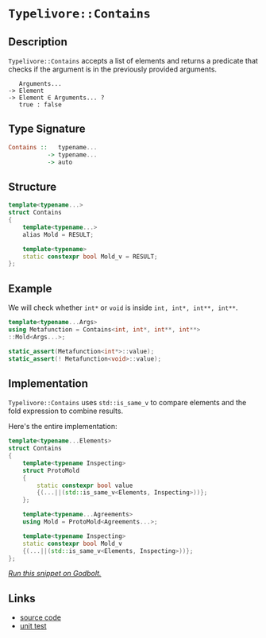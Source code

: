 <!-- Copyright 2024 Feng Mofan
SPDX-License-Identifier: Apache-2.0 -->

# `Typelivore::Contains`

## Description

`Typelivore::Contains` accepts a list of elements and returns a predicate that checks if the argument is in the previously provided arguments.
<pre><code>   Arguments...
-> Element
-> Element &in; Arguments... ?
   true : false</code></pre>

## Type Signature

```Haskell
Contains ::   typename...
           -> typename...
           -> auto
```

## Structure

```C++
template<typename...>
struct Contains
{
    template<typename...>
    alias Mold = RESULT;

    template<typename>
    static constexpr bool Mold_v = RESULT;
};
```

## Example

We will check whether `int*` or `void`  is inside `int, int*, int**, int**`.

```C++
template<typename...Args>
using Metafunction = Contains<int, int*, int**, int**>
::Mold<Args...>;

static_assert(Metafunction<int*>::value);
static_assert(! Metafunction<void>::value);
```

## Implementation

`Typelivore::Contains` uses `std::is_same_v` to compare elements and the fold expression to combine results.

Here's the entire implementation:

```C++
template<typename...Elements>
struct Contains
{
    template<typename Inspecting>
    struct ProtoMold
    {   
        static constexpr bool value 
        {(...||(std::is_same_v<Elements, Inspecting>))};
    };

    template<typename...Agreements>
    using Mold = ProtoMold<Agreements...>;

    template<typename Inspecting>
    static constexpr bool Mold_v 
    {(...||(std::is_same_v<Elements, Inspecting>))};
};
```

[*Run this snippet on Godbolt.*](https://godbolt.org/#z:OYLghAFBqd5QCxAYwPYBMCmBRdBLAF1QCcAaPECAMzwBtMA7AQwFtMQByARg9KtQYEAysib0QXACx8BBAKoBnTAAUAHpwAMvAFYTStJg1DIApACYAQuYukl9ZATwDKjdAGFUtAK4sGISdKuADJ4DJgAcj4ARpjEIADMZqQADqgKhE4MHt6%2B/tKp6Y4CIWGRLDFxibaY9kUMQgRMxATZPn4B1bWZDU0EJRHRsQlJCo3Nrbkdo739ZRXDAJS2qF7EyOwc5vGhyN5YANQm8W4EAJ7JmAD6BMRMhApH2CYaAILPLwSYLMkGn0cn50YrEwADowdh6GxBA94k9XqNiF4HPsPII7gwHq8TAB2KyvfYE/afb6/TD/M4XZhsfYASQxFwcoWAj3ehP2CKRBH2ymIqCIAFlPOhWYScRZRfi2YTpo5kPs0BjPqpksR9lFUJ59gA3MReTCHSVSw64iBgkE4twWiCjdAgEB4BSXBTAy5a/4Qr6MAgKUi0%2BmYRlGR4LBY4gAiRzxLzZ4cj7xFBOJPyYf2OFKBbDNL2AxEwnuhLMN%2By86SM%2B0FtHQh3iYe5vIFQv%2B2dz%2Be9ZpZ8SjCaJX2TqYBlOBfoUDMcQdh3ZleDlCtGmGVqvVmor6FdBujopN7exlp31oItvtjudbFd7shXp9w9HTODoexEc78YfcaxrwA9AAqb8/3/v95ft%2BAAq2BCEBP7/h%2Bv7QZ%2BkFvFiZjbAwuxeAc/wKusyTeoW8EfL2pLkoCVKgmCLzEMAMJwi8JZMuWmCNFQXjIXU1a1qijShDCbihAQvo8Z%2BfGCN%2BgkEN%2BOF2iuTbkQo7YTk%2Bb4vFOyCXEwChKM0ED8vRTCMcxmT/Pxjx2jq3iYKG8mKY0soqWpsQEBAYBgHRDFMYyAj/FqqB4MKsLGbqZmRhwSy0JwACsvB%2BNwvCoJwlqWNY7IrGs%2BpbDwpAEJoQVLAA1iAoWSCCGiSFw2LxBooUaGYABsVVmAAHHV%2BicJIvAsBIGgaKQkVaKQMUcLwCggJ1GUcFoSxwLAMCICAKwEMkXi8RQEBoN8dCxOEwKcKodVVQAtFVkj7MAyBylIIJmLwmD4EQxDeXo/CCCIYjsFIMiCIoKjqKNOh6AA7rcyScDwwVhRFmW9ZwADyC3zVyqBUPs217QdR0nfsZ1mPsEAeKt9CqqlCy8CNY2kBASArcka1kEtFNUyAwBSEkNC0J8xCDRAUTg1EoRNKcQO8NzzDEKckNRNoAYjWlK1QgQkMMLQfPfaQWBRF4wBuGItCDVFytfIYwDiEr%2BC5oyWqYNrPXzgGC0bGlPE1ODtB4FEtzCx4WDgzceBtTrZvEOqShhnrRhO0YmVLFQBgUQAangmC/ZDlL829wiiOIr0PfIShqODuhcPo%2BsoNY1j6M7g2QEsqBYZk2u7TaRxhqY8WWGYPWoH7t1YOXEBLHYEuZC4DDuJ4bR6MEoQDOUQz5wUGQCBMfgz2kc8MLMgxxPnfdufUYwtCPuSbzU/cCD0zRr1PG%2B2LvC96NMZ8T3M0%2B90l6wSCDHDhV14N9YjO37Ydx1ToFUxhAXAhASCHEQlwQm6Vw5LAQJgJgWA4g91ILlSQ8QQQAE54jYkkEVMwkgqodVClVLBTUOAtVIG1eIXAQRVS4FVOqWC6qMPylwUKOCqpfyVn1AaQ1YHfXGlNMmM0YYLXIJQWmeMNpsE4E0FgWpsS7SYPKAwZYuBYJBHQy210SB3XzpnJ66dpCZw%2BjnJWugkj/SYIDKK79P7dWilDcRcMEYKKUSotR%2Bt0ZaJ0VjHGlM8aQMSDA4mQVSbk1QLjWIkjlrRKCUMDxyjdj600VwTqzNWbs05krQWvNk75OFqLcWDhk7Sy9HLBW4MVZqw1rQLWycsAsH1obHqxt%2B5mwtpdVQ1tPjJ3tiFJWTsXa83dhsHqXsfZpT9gHTAQcWkhyZOHPgUcFCx3jonRgycjFpxeqY2Q5ivo9SsQXMOTcrCWFLlEbuldq4CFrvXGsFzrCt2ih3by5t4C9yPtvQew8ciL1IOPUo689CzzqDfJehRMjn3mIfLoJ9r77yBVvOop8%2BgPzBZvZFgLb67zhU/ZYqxX7QIoY47%2BnB9jJK8akjRfjCpYzATdEJ0CiZwNIAgpBQxUFDKoTQrRRVsScOxKVSQhCDr5ycRDfqtgBHhOEfAURs1YZxOketTaHAFEoxYAoLUcotSaJBKSUYl09Gd3urIYx%2ByU5HNzgkUgNi7HA3JWDXhLi5oLX2PDalxAWA6r1Qao1JquTYwSVTEJ8QwkrNEeq6mUjw14xAPq5IyRXSaMuCGlSfqDp8DoNkyguSepFMVmlEtJSJblOiTLKpit2mYFVurTW2s0rNNaRM3gHTTZfKVlbZANsBmCAdsM52rtTjjM9rdaZvBZlpHmcHA2yyhGrKYDHOOCck4612c9CQBz3rZ2OT9eIZzjDFyuSM25vV7kYk4O%2BG0Rdm4WDeb1D5XdvmdGPn4CArgoXAqHoSy%2BELMi/qA8ULFF9b6/PRbi0eCLP0YoA/i3ov676YtBRBslCgX4vQcW6tuVLtWHV1fq7UwaUzm1DcyiBBN2VCPgYg5BlB378pAGYLR8R4ihQqsVDqHHsRMJ4fh2Vg1hocvQaFbBoU6rVSwZILBpVcFcGPUM%2BIeHnGyoVe/C6gn1O0bGksP26RnCSCAA)

## Links

- [source code](../../../../conceptrodon/typelivore/contains.hpp)
- [unit test](../../../../tests/unit/typelivore/contains.test.hpp)
